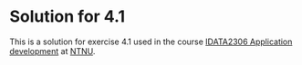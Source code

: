 # Solution for 4.1

This is a solution for exercise 4.1 used in the
course [IDATA2306 Application development](https://www.ntnu.edu/studies/courses/IDATA2306) 
at [NTNU](https://ntnu.edu).